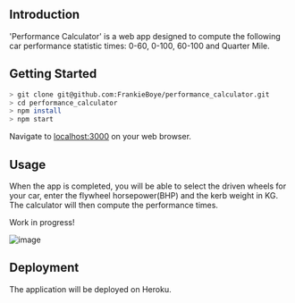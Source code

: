 ## Introduction

'Performance Calculator' is a web app designed to compute the following car performance statistic times:
0-60, 0-100, 60-100 and Quarter Mile.

## Getting Started

```bash
> git clone git@github.com:FrankieBoye/performance_calculator.git
> cd performance_calculator
> npm install
> npm start
```
Navigate to [localhost:3000](http://localhost:3000/) on your web browser.

## Usage
When the app is completed, you will be able to select the driven wheels for your car, enter the flywheel horsepower(BHP) and the kerb weight in KG. The calculator will then compute the performance times.

Work in progress!

![image](https://user-images.githubusercontent.com/44870179/72293990-972dd880-364c-11ea-96da-d4c0910a9cd0.png)

## Deployment

The application will be deployed on Heroku.
